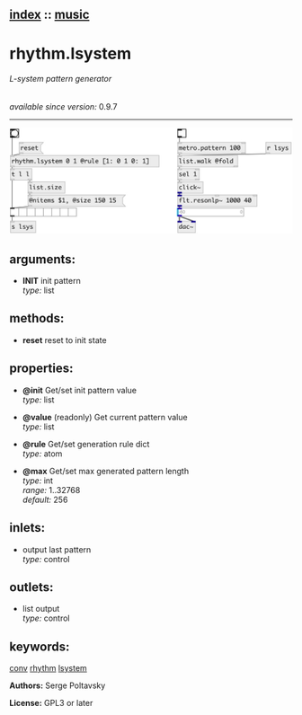 [index](index.html) :: [music](category_music.html)
---

# rhythm.lsystem

###### L-system pattern generator

*available since version:* 0.9.7

---




[![example](../examples/img/rhythm.lsystem.jpg)](../examples/pd/rhythm.lsystem.pd)



## arguments:

* **INIT**
init pattern<br>
_type:_ list<br>



## methods:

* **reset**
reset to init state<br>




## properties:

* **@init** 
Get/set init pattern value<br>
_type:_ list<br>

* **@value** (readonly)
Get current pattern value<br>
_type:_ list<br>

* **@rule** 
Get/set generation rule dict<br>
_type:_ atom<br>

* **@max** 
Get/set max generated pattern length<br>
_type:_ int<br>
_range:_ 1..32768<br>
_default:_ 256<br>



## inlets:

* output last pattern<br>
_type:_ control



## outlets:

* list output<br>
_type:_ control



## keywords:

[conv](keywords/conv.html)
[rhythm](keywords/rhythm.html)
[lsystem](keywords/lsystem.html)






**Authors:** Serge Poltavsky




**License:** GPL3 or later





